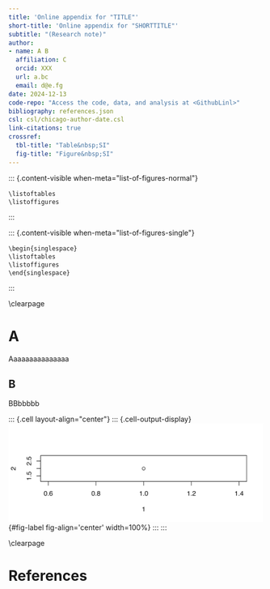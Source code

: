 ```yaml
---
title: 'Online appendix for "TITLE"'
short-title: 'Online appendix for "SHORTTITLE"'
subtitle: "(Research note)"
author:
- name: A B
  affiliation: C
  orcid: XXX
  url: a.bc
  email: d@e.fg
date: 2024-12-13
code-repo: "Access the code, data, and analysis at <GithubLinl>"
bibliography: references.json
csl: csl/chicago-author-date.csl
link-citations: true
crossref: 
  tbl-title: "Table&nbsp;SI"
  fig-title: "Figure&nbsp;SI"
---
```














::: {.content-visible when-meta="list-of-figures-normal"}






```{=latex}
\listoftables
\listoffigures
```






:::

::: {.content-visible when-meta="list-of-figures-single"}







```{=latex}
\begin{singlespace}
\listoftables
\listoffigures
\end{singlespace}
```







:::

\clearpage

# A

Aaaaaaaaaaaaaaa

## B

BBbbbbb






::: {.cell layout-align="center"}
::: {.cell-output-display}
![Figure Title](appendix_files/figure-docx/fig-label-1.png){#fig-label fig-align='center' width=100%}
:::
:::






\clearpage

# References
